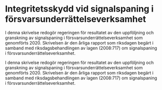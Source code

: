 # Integritetsskydd vid signalspaning i försvarsunderrättelseverksamhet

I denna skrivelse redogör regeringen för resultatet av den uppföljning och granskning av signalspaning i försvarsunderrättelseverksamhet som genomförts 2020. Skrivelsen är den årliga rapport som riksdagen begärt i samband med riksdagsbehandlingen av lagen (2008:717) om signalspaning i försvarsunderrättelseverksamhet.

I denna skrivelse redogör regeringen för resultatet av den uppföljning och granskning av signalspaning i försvarsunderrättelseverksamhet som genomförts 2020. Skrivelsen är den årliga rapport som riksdagen begärt i samband med riksdagsbehandlingen av lagen (2008:717) om signalspaning i försvarsunderrättelseverksamhet.
